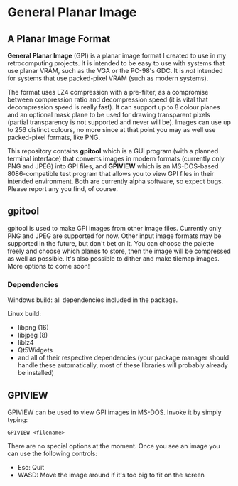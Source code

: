 # General Planar Image

## A Planar Image Format

**General Planar Image** (GPI) is a planar image format I created to use in my retrocomputing projects. It is intended to be easy to use with systems that use planar VRAM, such as the VGA or the PC-98's GDC. It is *not* intended for systems that use packed-pixel VRAM (such as modern systems).

The format uses LZ4 compression with a pre-filter, as a compromise between compression ratio and decompression speed (it is vital that decompression speed is really fast). It can support up to 8 colour planes and an optional mask plane to be used for drawing transparent pixels (partial transparency is not supported and never will be). Images can use up to 256 distinct colours, no more since at that point you may as well use packed-pixel formats, like PNG.

This repository contains **gpitool** which is a GUI program (with a planned terminal interface) that converts images in modern formats (currently only PNG and JPEG) into GPI files, and **GPIVIEW** which is an MS-DOS-based 8086-compatible test program that allows you to view GPI files in their intended environment. Both are currently alpha software, so expect bugs. Please report any you find, of course.

## gpitool

gpitool is used to make GPI images from other image files. Currently only PNG and JPEG are supported for now. Other input image formats may be supported in the future, but don't bet on it. You can choose the palette freely and choose which planes to store, then the image will be compressed as well as possible. It's also possible to dither and make tilemap images. More options to come soon!

### Dependencies

Windows build: all dependencies included in the package.

Linux build:

- libpng (16)
- libjpeg (8)
- liblz4
- Qt5Widgets
- and all of their respective dependencies (your package manager should handle these automatically, most of these libraries will probably already be installed)

## GPIVIEW

GPIVIEW can be used to view GPI images in MS-DOS. Invoke it by simply typing:

```
GPIVIEW <filename>
```

There are no special options at the moment. Once you see an image you can use the following controls:

- Esc: Quit
- WASD: Move the image around if it's too big to fit on the screen
